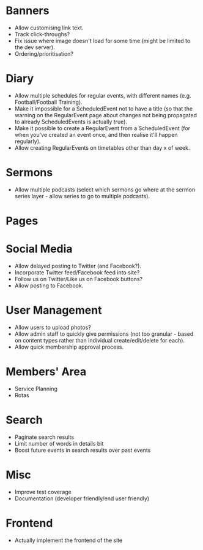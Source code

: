 # Banners

* Allow customising link text.
* Track click-throughs?
* Fix issue where image doesn't load for some time (might be limited
  to the dev server).
* Ordering/prioritisation?

# Diary

* Allow multiple schedules for regular events, with different names
  (e.g.  Football/Football Training).
* Make it impossible for a ScheduledEvent not to have a title (so that
  the warning on the RegularEvent page about changes not being
  propagated to already ScheduledEvents is actually true).
* Make it possible to create a RegularEvent from a ScheduledEvent (for
  when you've created an event once, and then realise it'll happen
  regularly).
* Allow creating RegularEvents on timetables other than day x of week.

# Sermons

* Allow multiple podcasts (select which sermons go where at the sermon
  series layer - allow series to go to multiple podcasts).

# Pages

# Social Media

* Allow delayed posting to Twitter (and Facebook?).
* Incorporate Twitter feed/Facebook feed into site?
* Follow us on Twitter/Like us on Facebook buttons?
* Allow posting to Facebook.

# User Management

* Allow users to upload photos?
* Allow admin staff to quickly give permissions (not too granular -
  based on content types rather than individual create/edit/delete for
  each).
* Allow quick membership approval process.

# Members' Area

* Service Planning
* Rotas

# Search

* Paginate search results
* Limit number of words in details bit
* Boost future events in search results over past events

# Misc

* Improve test coverage
* Documentation (developer friendly/end user friendly)

# Frontend

* Actually implement the frontend of the site
